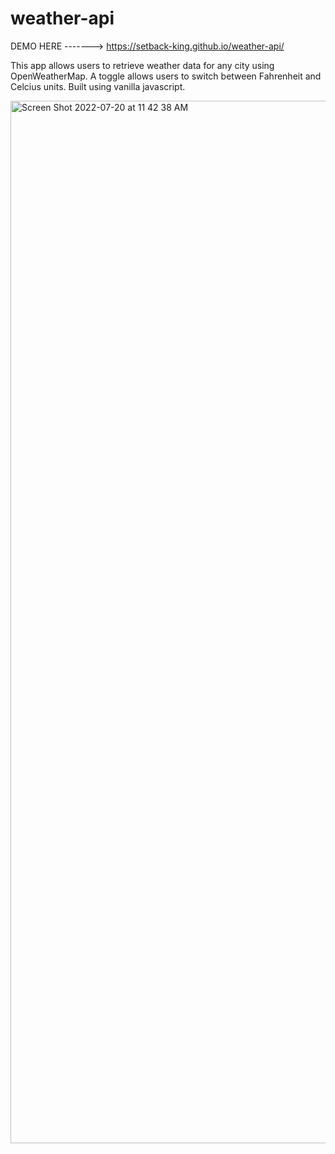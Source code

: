 # weather-api

DEMO HERE -------> https://setback-king.github.io/weather-api/

This app allows users to retrieve weather data for any city using OpenWeatherMap. A toggle allows users to switch between Fahrenheit and Celcius units. Built using vanilla javascript.



<img width="1668" alt="Screen Shot 2022-07-20 at 11 42 38 AM" src="https://user-images.githubusercontent.com/90795553/180025388-5d0bfcf3-6fc6-4ae1-8da5-6f0ec8af2460.png">
